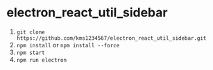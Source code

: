 # electron_react_util_sidebar
1. ```git clone https://github.com/kms1234567/electron_react_util_sidebar.git```
2. ```npm install``` or ```npm install --force```
3. ```npm start```
4. ```npm run electron```
